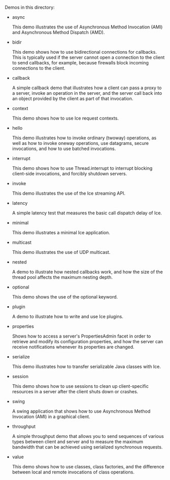 Demos in this directory:

- async

  This demo illustrates the use of Asynchronous Method Invocation
  (AMI) and Asynchronous Method Dispatch (AMD).

- bidir

  This demo shows how to use bidirectional connections for callbacks.
  This is typically used if the server cannot open a connection to the
  client to send callbacks, for example, because firewalls block
  incoming connections to the client.

- callback

  A simple callback demo that illustrates how a client can pass a
  proxy to a server, invoke an operation in the server, and the server
  call back into an object provided by the client as part of that
  invocation.

- context

  This demo shows how to use Ice request contexts.

- hello

  This demo illustrates how to invoke ordinary (twoway) operations, as
  well as how to invoke oneway operations, use datagrams, secure
  invocations, and how to use batched invocations.

- interrupt

  This demo shows how to use Thread.interrupt to interrupt blocking
  client-side invocations, and forcibly shutdown servers.

- invoke

  This demo illustrates the use of the Ice streaming API.

- latency

  A simple latency test that measures the basic call dispatch delay of
  Ice.

- minimal

  This demo illustrates a minimal Ice application.

- multicast

  This demo illustrates the use of UDP multicast.

- nested

  A demo to illustrate how nested callbacks work, and how the size of
  the thread pool affects the maximum nesting depth.

- optional

  This demo shows the use of the optional keyword.

- plugin

  A demo to illustrate how to write and use Ice plugins.

- properties

  Shows how to access a server's PropertiesAdmin facet in order to
  retrieve and modify its configuration properties, and how the server
  can receive notifications whenever its properties are changed.

- serialize

  This demo illustrates how to transfer serializable Java classes
  with Ice.

- session

  This demo shows how to use sessions to clean up client-specific
  resources in a server after the client shuts down or crashes.

- swing

  A swing application that shows how to use Asynchronous Method
  Invocation (AMI) in a graphical client.

- throughput

  A simple throughput demo that allows you to send sequences of
  various types between client and server and to measure the maximum
  bandwidth that can be achieved using serialized synchronous
  requests.

- value

  This demo shows how to use classes, class factories, and the
  difference between local and remote invocations of class operations.
